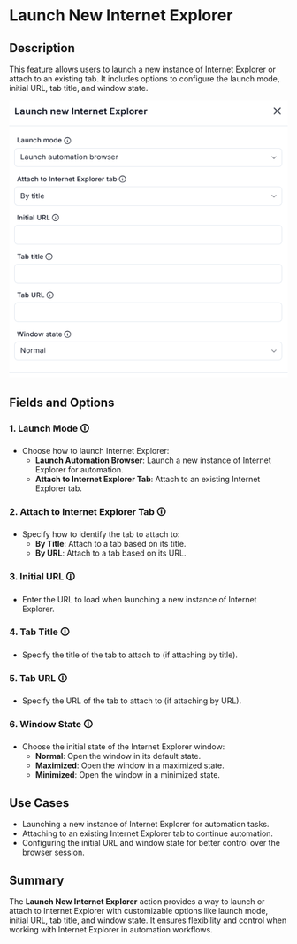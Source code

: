 # Launch New Internet Explorer  

## Description

This feature allows users to launch a new instance of Internet Explorer or attach to an existing tab. It includes options to configure the launch mode, initial URL, tab title, and window state.  

![Launch New Internet Explorer](launch-new-internet-explorer.png)  

## Fields and Options  

### 1. **Launch Mode** 🛈

- Choose how to launch Internet Explorer:  
  - **Launch Automation Browser**: Launch a new instance of Internet Explorer for automation.  
  - **Attach to Internet Explorer Tab**: Attach to an existing Internet Explorer tab.  

### 2. **Attach to Internet Explorer Tab** 🛈

- Specify how to identify the tab to attach to:  
  - **By Title**: Attach to a tab based on its title.  
  - **By URL**: Attach to a tab based on its URL.  

### 3. **Initial URL** 🛈

- Enter the URL to load when launching a new instance of Internet Explorer.  

### 4. **Tab Title** 🛈

- Specify the title of the tab to attach to (if attaching by title).  

### 5. **Tab URL** 🛈

- Specify the URL of the tab to attach to (if attaching by URL).  

### 6. **Window State** 🛈

- Choose the initial state of the Internet Explorer window:  
  - **Normal**: Open the window in its default state.  
  - **Maximized**: Open the window in a maximized state.  
  - **Minimized**: Open the window in a minimized state.  

## Use Cases

- Launching a new instance of Internet Explorer for automation tasks.  
- Attaching to an existing Internet Explorer tab to continue automation.  
- Configuring the initial URL and window state for better control over the browser session.  

## Summary

The **Launch New Internet Explorer** action provides a way to launch or attach to Internet Explorer with customizable options like launch mode, initial URL, tab title, and window state. It ensures flexibility and control when working with Internet Explorer in automation workflows.
